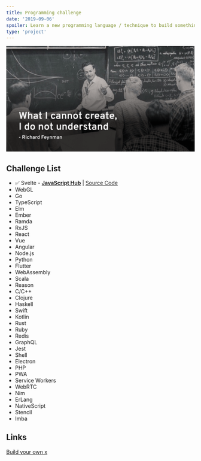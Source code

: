 ```yaml
---
title: Programming challenge
date: '2019-09-06'
spoiler: Learn a new programming language / technique to build something real world.
type: 'project'
---
```


![What I cannot create, I do not understand.](./feynman.png)

## Challenge List

+ ✅ Svelte - **[JavaScript Hub](https://javascript-hub.dezineleo.com)** | [Source Code](https://github.com/DezineLeo/javascript-hub)
+ WebGL
+ Go
+ TypeScript
+ Elm
+ Ember
+ Ramda
+ RxJS
+ React
+ Vue
+ Angular
+ Node.js
+ Python
+ Flutter
+ WebAssembly
+ Scala
+ Reason
+ C/C++
+ Clojure
+ Haskell
+ Swift
+ Kotlin
+ Rust
+ Ruby
+ Redis
+ GraphQL
+ Jest
+ Shell
+ Electron
+ PHP
+ PWA
+ Service Workers
+ WebRTC
+ Nim
+ ErLang
+ NativeScript
+ Stencil
+ Imba

## Links
[Build your own x](https://github.com/danistefanovic/build-your-own-x)

